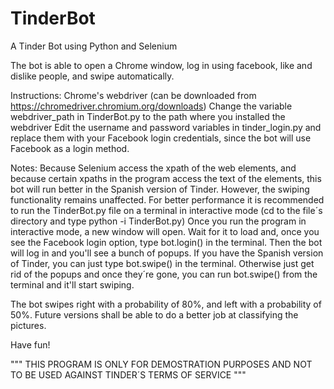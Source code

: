 # TinderBot
A Tinder Bot using Python and Selenium

The bot is able to open a Chrome window, log in using facebook, like and dislike people, and swipe automatically.

Instructions:
Chrome's webdriver (can be downloaded from https://chromedriver.chromium.org/downloads)
Change the variable webdriver_path in TinderBot.py to the path where you installed the webdriver
Edit the username and password variables in tinder_login.py and replace them with your Facebook login credentials, since the bot will use Facebook as a login method.

Notes: 
Because Selenium access the xpath of the web elements, and because certain xpaths in the program access the text of the elements, this bot will run better in the Spanish version of Tinder. However, the swiping functionality remains unaffected.
For better performance it is recommended to run the TinderBot.py file on a terminal in interactive mode (cd to the file´s directory and type python -i TinderBot.py)
Once you run the program in interactive mode, a new window will open. Wait for it to load and, once you see the Facebook login option, type bot.login() in the terminal.
Then the bot will log in and you'll see a bunch of popups. If you have the Spanish version of Tinder, you can just type bot.swipe() in the terminal.
Otherwise just get rid of the popups and once they´re gone, you can run bot.swipe() from the terminal and it'll start swiping. 

The bot swipes right with a probability of 80%, and left with a probability of 50%. Future versions shall be able to do a better job at classifying the pictures. 

Have fun!

""" THIS PROGRAM IS ONLY FOR DEMOSTRATION PURPOSES AND NOT TO BE USED AGAINST TINDER´S TERMS OF SERVICE """
